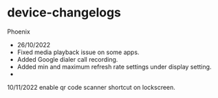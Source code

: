 # device-changelogs
Phoenix

+ 26/10/2022
+ Fixed media playback issue on   some apps.
+ Added Google dialer call recording.
+ Added min and maximum refresh rate settings under display setting.
+ 
 10/11/2022
 enable qr code scanner shortcut on lockscreen.
